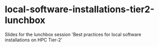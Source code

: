 # local-software-installations-tier2-lunchbox

Slides for the lunchbox session 'Best practices for local software installations on HPC Tier-2'
